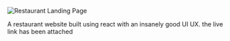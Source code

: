 
![Restaurant Landing Page](https://i.ibb.co/5jxBKpw/image.png)


A restaurant website built using react with an insanely good UI UX. the live link has been attached 
